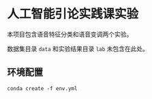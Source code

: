 # 人工智能引论实践课实验

本项目包含语音特征分类和语音变调两个实验。

数据集目录 `data` 和实验结果目录 `lab` 未包含在此处。

## 环境配置

```
conda create -f env.yml
```